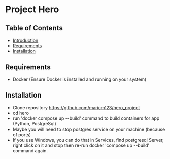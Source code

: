 # Project Hero

## Table of Contents

- [Introduction](#introduction)
- [Requirements](#requirements)
- [Installation](#installation)

## Requirements

- Docker (Ensure Docker is installed and running on your system)

## Installation

- Clone repository
https://github.com/maricm123/hero_project
- cd hero
- run 'docker compose up --build' command to build containers for app (Python, PostgreSql)
- Maybe you will need to stop postgres service on your machine (because of ports)
- If you use Windows, you can do that in Services, find postgresql Server, right click on it and stop
  then re-run docker 'compose up --build' command again.

